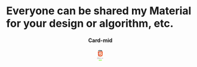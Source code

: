 # Everyone can be shared my Material for your design or algorithm, etc.

<center>
  <h4>Card-mid</h4>
  <img src="./img/card-mid.png" height = '30'/>
</center>
